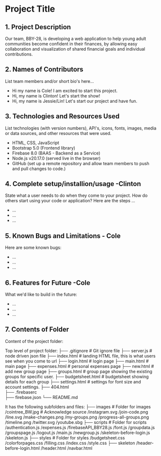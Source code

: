 # Project Title

## 1. Project Description
Our team, BBY-28, is developing a web application to help young adult communities become confident in their finances, by allowing easy collaboration and visualization of shared financial goals and individual contributions.

## 2. Names of Contributors
List team members and/or short bio's here... 
* Hi my name is Cole! I am excited to start this project.
* Hi, my name is Clinton! Let's start the show!
* Hi, my name is Jessie/Lin! Let's start our project and have fun.

## 3. Technologies and Resources Used
List technologies (with version numbers), API's, icons, fonts, images, media or data sources, and other resources that were used.
* HTML, CSS, JavaScript
* Bootstrap 5.0 (Frontend library)
* Firebase 8.0 (BAAS - Backend as a Service)
* Node.js v20.17.0 (served live in the browser)
* GitHub (set up a remote repository and allow team members to push and pull changes to code.)


## 4. Complete setup/installion/usage -Clinton
State what a user needs to do when they come to your project.  How do others start using your code or application?
Here are the steps ...
* ...
* ...
* ...

## 5. Known Bugs and Limitations - Cole
Here are some known bugs:
* ...
* ...
* ...

## 6. Features for Future -Cole
What we'd like to build in the future:
* ...
* ...
* ...
	
## 7. Contents of Folder
Content of the project folder:

 Top level of project folder: 
├── .gitignore               # Git ignore file
├── server.js                # node driven json file
├── index.html               # landing HTML file, this is what users see when you come to url
├── login.html               # login page
├── main.html                # main page
├── expenses.html            # personal expenses page
├── new.html                 # add new group page
├── groups.html              # group page showing the existing groups for specific user.
├── budgetsheet.html         # budgetsheet showing details for each group
├── settings.html            # settings for font size and account settings.
├── 404.html    
├── .firebaserc              
├── firebase.json
└── README.md

It has the following subfolders and files:
├── images                   # Folder for images
    /cointree_BW.jpg         # Acknowledge source
    /instagram.svg
    /join-code.png
    /line.svg
    /make-changes.png
    /my-groups.png
    /progress-all-groups.png
    /timeline.png
    /twitter.svg
    /youtube.sbg
├── scripts                  # Folder for scripts
    /authentication.js
    /expenses.js
    /firebaseAPI_BBY28.js
    /font.js
    /groupdata.js
    /groupspage.js
    /logout.js
    /main.js
    /newgroup.js
    /skeleton-before-login.js
    /skeleton.js 
├── styles                   # Folder for styles
    /budgetsheet.css
    /colorforpages.css
    /filling.css
    /index.css
    /style.css
├── skeleton
    /header-before-login.html
    /header.html
    /navbar.html


